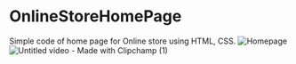 # OnlineStoreHomePage
Simple code of home page for Online store using HTML, CSS.
![Homepage](https://user-images.githubusercontent.com/78735569/120881895-f994c980-c5f1-11eb-8377-59cefd92595b.jpg)
![Untitled video - Made with Clipchamp (1)](https://user-images.githubusercontent.com/78735569/210016099-02358584-0de5-4e74-bb9b-2e7243ee77dc.gif)
